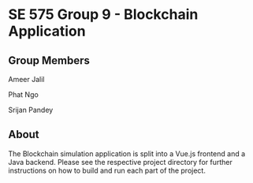 # SE 575 Group 9 - Blockchain Application

## Group Members
Ameer Jalil

Phat Ngo

Srijan Pandey

## About

The Blockchain simulation application is split into a Vue.js frontend and a Java backend. 
Please see the respective project directory for further instructions
on how to build and run each part of the project.
